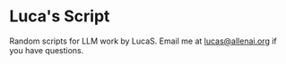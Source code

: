 # Luca's Script

Random scripts for LLM work by LucaS. Email me at lucas@allenai.org if you have questions.
